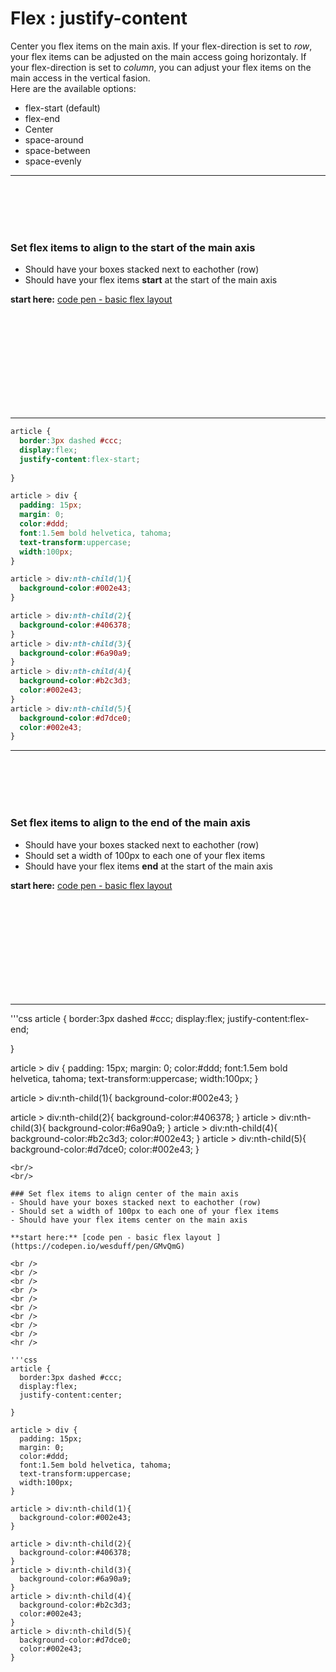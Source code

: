 # Flex : justify-content

Center you flex items on the main axis. 
If your flex-direction is set to *row*, your flex items can be adjusted on the main access going horizontaly. 
If your flex-direction is set to *column*, you can adjust your flex items on the main access in the vertical fasion.
<br/>
Here are the available options: 

- flex-start (default)
- flex-end
- Center
- space-around
- space-between
- space-evenly


<hr />
<br />
<br />

<br/>
<br/>

### Set flex items to align to the start of the main axis
- Should have your boxes stacked next to eachother (row)
- Should have your flex items __start__ at the start of the main axis

**start here:** [code pen - basic flex layout ](https://codepen.io/wesduff/pen/GMvQmG)

<br />
<br />
<br />
<br />
<br />
<br />
<br />
<br />
<br />
<hr />

```css
article {
  border:3px dashed #ccc;
  display:flex;
  justify-content:flex-start;
  
}

article > div {
  padding: 15px;
  margin: 0;
  color:#ddd;
  font:1.5em bold helvetica, tahoma;
  text-transform:uppercase;
  width:100px;
}

article > div:nth-child(1){
  background-color:#002e43;
}

article > div:nth-child(2){
  background-color:#406378;
}
article > div:nth-child(3){
  background-color:#6a90a9;
}
article > div:nth-child(4){
  background-color:#b2c3d3;
  color:#002e43;
}
article > div:nth-child(5){
  background-color:#d7dce0;
  color:#002e43;
}
```

<hr />
<br />
<br />

<br/>
<br/>

### Set flex items to align to the end of the main axis
- Should have your boxes stacked next to eachother (row)
- Should set a width of 100px to each one of your flex items
- Should have your flex items __end__ at the start of the main axis

**start here:** [code pen - basic flex layout ](https://codepen.io/wesduff/pen/GMvQmG)

<br />
<br />
<br />
<br />
<br />
<br />
<br />
<br />
<br />
<hr />

'''css
article {
  border:3px dashed #ccc;
  display:flex;
  justify-content:flex-end;
  
}

article > div {
  padding: 15px;
  margin: 0;
  color:#ddd;
  font:1.5em bold helvetica, tahoma;
  text-transform:uppercase;
  width:100px;
}

article > div:nth-child(1){
  background-color:#002e43;
}

article > div:nth-child(2){
  background-color:#406378;
}
article > div:nth-child(3){
  background-color:#6a90a9;
}
article > div:nth-child(4){
  background-color:#b2c3d3;
  color:#002e43;
}
article > div:nth-child(5){
  background-color:#d7dce0;
  color:#002e43;
}
```
<br/>
<br/>

### Set flex items to align center of the main axis
- Should have your boxes stacked next to eachother (row)
- Should set a width of 100px to each one of your flex items
- Should have your flex items center on the main axis

**start here:** [code pen - basic flex layout ](https://codepen.io/wesduff/pen/GMvQmG)

<br />
<br />
<br />
<br />
<br />
<br />
<br />
<br />
<br />
<hr />

'''css
article {
  border:3px dashed #ccc;
  display:flex;
  justify-content:center;
  
}

article > div {
  padding: 15px;
  margin: 0;
  color:#ddd;
  font:1.5em bold helvetica, tahoma;
  text-transform:uppercase;
  width:100px;
}

article > div:nth-child(1){
  background-color:#002e43;
}

article > div:nth-child(2){
  background-color:#406378;
}
article > div:nth-child(3){
  background-color:#6a90a9;
}
article > div:nth-child(4){
  background-color:#b2c3d3;
  color:#002e43;
}
article > div:nth-child(5){
  background-color:#d7dce0;
  color:#002e43;
}
```